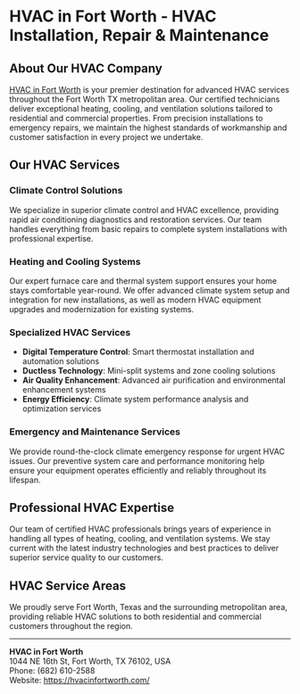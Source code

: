 # HVAC in Fort Worth - HVAC Installation, Repair & Maintenance

## About Our HVAC Company

[HVAC in Fort Worth](https://hvacinfortworth.com/) is your premier destination for advanced HVAC services throughout the Fort Worth TX metropolitan area. Our certified technicians deliver exceptional heating, cooling, and ventilation solutions tailored to residential and commercial properties. From precision installations to emergency repairs, we maintain the highest standards of workmanship and customer satisfaction in every project we undertake.

## Our HVAC Services

### Climate Control Solutions
We specialize in superior climate control and HVAC excellence, providing rapid air conditioning diagnostics and restoration services. Our team handles everything from basic repairs to complete system installations with professional expertise.

### Heating and Cooling Systems
Our expert furnace care and thermal system support ensures your home stays comfortable year-round. We offer advanced climate system setup and integration for new installations, as well as modern HVAC equipment upgrades and modernization for existing systems.

### Specialized HVAC Services
- **Digital Temperature Control**: Smart thermostat installation and automation solutions
- **Ductless Technology**: Mini-split systems and zone cooling solutions
- **Air Quality Enhancement**: Advanced air purification and environmental enhancement systems
- **Energy Efficiency**: Climate system performance analysis and optimization services

### Emergency and Maintenance Services
We provide round-the-clock climate emergency response for urgent HVAC issues. Our preventive system care and performance monitoring help ensure your equipment operates efficiently and reliably throughout its lifespan.

## Professional HVAC Expertise

Our team of certified HVAC professionals brings years of experience in handling all types of heating, cooling, and ventilation systems. We stay current with the latest industry technologies and best practices to deliver superior service quality to our customers.

## HVAC Service Areas

We proudly serve Fort Worth, Texas and the surrounding metropolitan area, providing reliable HVAC solutions to both residential and commercial customers throughout the region.

---

**HVAC in Fort Worth**  
1044 NE 16th St, Fort Worth, TX 76102, USA  
Phone: (682) 610-2588  
Website: https://hvacinfortworth.com/
